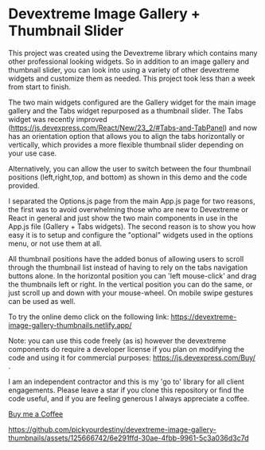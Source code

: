 # Devextreme Image Gallery + Thumbnail Slider

This project was created using the Devextreme library which contains many other professional looking widgets. So in addition to an image gallery and thumbnail slider, you can look into using a variety of other devextreme widgets and customize them as needed. This project took less than a week from start to finish.

The two main widgets configured are the Gallery widget for the main image gallery and the Tabs widget repurposed as a thumbnail slider. The Tabs widget was recently improved (https://js.devexpress.com/React/New/23_2/#Tabs-and-TabPanel) and now has an orientation option that allows you to align the tabs horizontally or vertically, which provides a more flexible thumbnail slider depending on your use case.

Alternatively, you can allow the user to switch between the four thumbnail positions (left,right,top, and bottom) as shown in this demo and the code provided.

I separated the Options.js page from the main App.js page for two reasons, the first was to avoid overwhelming those who are new to Devextreme or React in general and just show the two main components in use in the App.js file (Gallery + Tabs widgets). The second reason is to show you how easy it is to setup and configure the "optional" widgets used in the options menu, or not use them at all.

All thumbnail positions have the added bonus of allowing users to scroll through the thumbnail list instead of having to rely on the tabs navigation buttons alone. In the horizontal position you can 'left mouse-click' and drag the thumbnails left or right. In the vertical position you can do the same, or just scroll up and down with your mouse-wheel. On mobile swipe gestures can be used as well.

To try the online demo click on the following link: https://devextreme-image-gallery-thumbnails.netlify.app/

Note: you can use this code freely (as is) however the devextreme components do require a developer license if you plan on modifying the code and using it for commercial purposes: https://js.devexpress.com/Buy/ .

I am an independent contractor and this is my 'go to' library for all client engagements.  Please leave a star if you clone this repository or find the code useful, and if you are feeling generous I always appreciate a coffee.

[Buy me a Coffee](https://buymeacoffee.com/kx3rilmbv4)

https://github.com/pickyourdestiny/devextreme-image-gallery-thumbnails/assets/125666742/6e291ffd-30ae-4fbb-9961-5c3a036d3c7d
